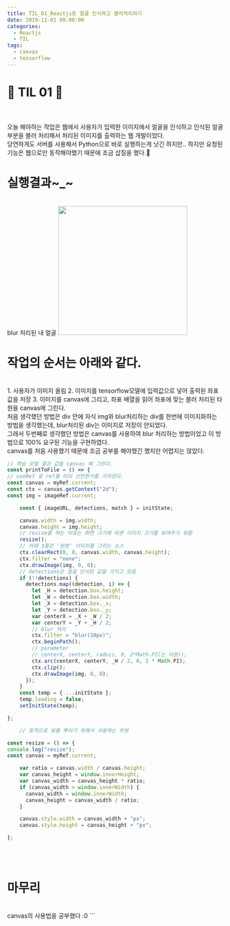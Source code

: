 ```yaml
---
title: TIL_01_Reactjs로 얼굴 인식하고 블러처리하기
date: 2019-11-01 00:00:00
categories:
  - Reactjs
  - TIL
tags:
  - canvas
  - tensorflow
---
```


# 🚀 TIL 01 🚀

<br/>
<br/>
오늘 해야하는 작업은 웹에서 사용자가 입력한 이미지에서 얼굴을 인식하고 인식된 얼굴 부분을 블러 처리해서 처리된 이미지를 출력하는 웹 개발이었다.<br/>
당연하게도 서버를 사용해서 Python으로 바로 실행하는게 낫긴 하지만.. 하지만 요청된 기능은 웹으로만 동작해야했기 때문에 조금 삽질을 했다.🗿

<br/>

# 실행결과~\_~

<br/>
blur 처리된 내 얼굴

<img src="../assets/image/191101/blured.png" width="300">

<br/>

# 작업의 순서는 아래와 같다.

<br/>
1. 사용자가 이미지 올림
2. 이미지를 tensorflow모델에 입력값으로 넣어 출력된 좌표값을 저장
3. 이미지를 canvas에 그리고, 좌표 배열을 읽어 좌표에 맞는 블러 처리된 타원을 canvas에 그린다.
<br/>
처음 생각했던 방법은 div 안에 자식 img와 blur처리하는 div를 한번에 이미지화하는 방법을 생각했는데, blur처리된 div는 이미지로 저장이 안되었다.<br/>
그래서 두번째로 생각했던 방법은 canvas를 사용하여 blur 처리하는 방법이었고 이 방법으로 100% 요구된 기능을 구현하였다.<br/>
canvas를 처음 사용했기 때문에 조금 공부를 해야했긴 했지만 어렵지는 않았다.<br/>

```JavaScript
// 학습 모델 결과 값을 canvas 에 그린다.
const printToFile = () => {
// useRef 로 ref를 미리 선언한거를 가져온다.
const canvas = myRef.current;
const ctx = canvas.getContext("2d");
const img = imageRef.current;

    const { imageURL, detections, match } = initState;

    canvas.width = img.width;
    canvas.height = img.height;
    // resize를 하는 이유는 화면 크기에 따른 이미지 크기를 보여주기 위함
    resize();
    // 아래 3줄은 '원본' 이미지를 그리는 소스
    ctx.clearRect(0, 0, canvas.width, canvas.height);
    ctx.filter = "none";
    ctx.drawImage(img, 0, 0);
    // detections은 얼굴 인식된 값을 가지고 있음
    if (!!detections) {
      detections.map((detection, i) => {
        let _H = detection.box.height;
        let _W = detection.box.width;
        let _X = detection.box._x;
        let _Y = detection.box._y;
        var centerX = _X + _W / 2;
        var centerY = _Y + _H / 2;
        // blur 처리
        ctx.filter = "blur(10px)";
        ctx.beginPath();
        // parameter
        // centerX, centerY, raduis, 0, 2*Math.PI(는 타원));
        ctx.arc(centerX, centerY, _H / 2, 0, 2 * Math.PI);
        ctx.clip();
        ctx.drawImage(img, 0, 0);
      });
    }
    const temp = { ...initState };
    temp.loading = false;
    setInitState(temp);

};

    // 동적으로 뷰를 뿌리기 위해서 사용하는 부분

const resize = () => {
console.log("resize");
const canvas = myRef.current;

    var ratio = canvas.width / canvas.height;
    var canvas_height = window.innerHeight;
    var canvas_width = canvas_height * ratio;
    if (canvas_width > window.innerWidth) {
      canvas_width = window.innerWidth;
      canvas_height = canvas_width / ratio;
    }

    canvas.style.width = canvas_width + "px";
    canvas.style.height = canvas_height + "px";

};
```

<br/>
<br/>

# 마무리

<br/>
canvas의 사용법을 공부했다 :0
```
